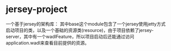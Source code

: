 # jersey-project
一个基于jersey的架构库：
其中base这个module包含了一个jersey使用jetty方式启动项目的类，以及一个基础的资源类(resource)，由于项目依赖了jersey-server，其中有一个wadlFeature，所以项目启动后还能通过访问application.wadl来查看目前提供的资源。
